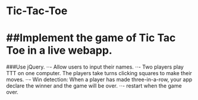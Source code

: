 # Tic-Tac-Toe

##Implement the game of Tic Tac Toe in a live webapp.
======
###Use jQuery.
⋅⋅- Allow users to input their names.
⋅⋅- Two players play TTT on one computer. The players take turns clicking squares to make their moves.
⋅⋅- Win detection: When a player has made three-in-a-row, your app declare the winner and the game will be over.
⋅⋅- restart when the game over.

